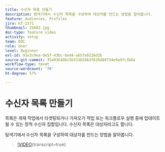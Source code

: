 ```yaml
---
title: 수신자 목록 만들기
description: 탐색기에서 수신자 목록을 구성하여 대상자를 만드는 방법을 알아봅니다.
feature: Audiences, Profiles
jira: KT-2171
thumbnail: 25602.jpg
doc-type: feature video
activity: setup
team: DOC
role: User
level: Beginner
exl-id: 91e3c9ea-9e5f-43bc-8ed4-ab57e6226d2b
source-git-commit: 35e036486c5b533b54b3f626d88734e9a9fc3b8a
workflow-type: tm+mt
source-wordcount: '76'
ht-degree: 57%

---
```


# 수신자 목록 만들기

목록은 게재 작업에서 타겟팅되거나 가져오기 작업 또는 워크플로우 실행 중에 업데이트될 수 있는 정적 수신자 집합입니다. 수신자 목록은 대상자라고도 합니다.

탐색기에서 수신자 목록을 구성하여 대상자를 만드는 방법을 알아봅니다.

>[!VIDEO](https://video.tv.adobe.com/v/25602?learn=on){transcript=true}
